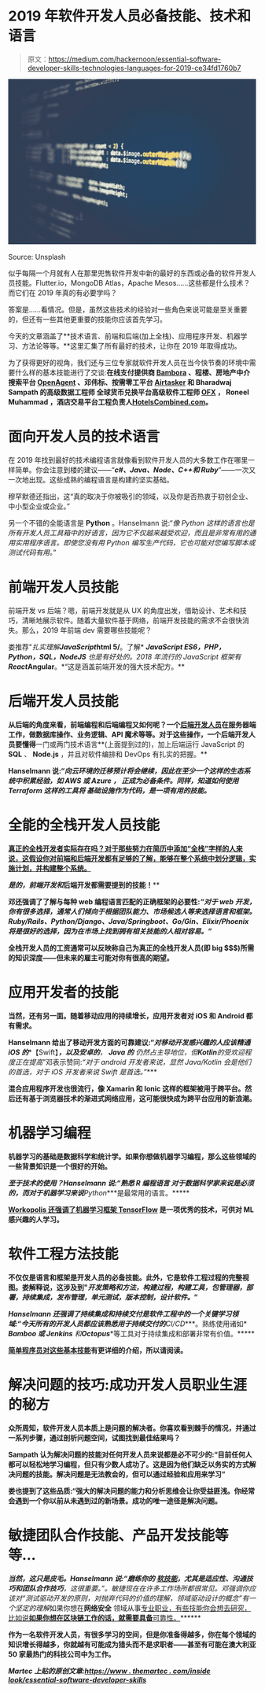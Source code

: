 # 2019 年软件开发人员必备技能、技术和语言

> 原文：<https://medium.com/hackernoon/essential-software-developer-skills-technologies-languages-for-2019-ce34fd1760b7>

![](img/f6e979c17735131b9e5a8c82c7595cff.png)

Source: Unsplash

似乎每隔一个月就有人在那里兜售软件开发中新的最好的东西或必备的软件开发人员技能。Flutter.io，MongoDB Atlas，Apache Mesos……这些都是什么技术？而它们在 2019 年真的有必要学吗？

答案是……看情况。但是，虽然这些技术的经验对一些角色来说可能是至关重要的，但还有一些其他更重要的技能你应该首先学习。

今天的文章涵盖了**技术语言、前端和后端(加上全栈)、应用程序开发、机器学习、方法论等等。**这里汇集了所有最好的技术，让你在 2019 年取得成功。

为了获得更好的视角，我们还与三位专家就软件开发人员在当今快节奏的环境中需要什么样的基本技能进行了交谈:**在线支付提供商 [Bambora](https://www.bambora.com/en/au/?utm_source=Essential%20Software%20Developer%20Skills%2C%20Technologies%20%26%20Languages%20for%202019&utm_medium=in%20text&utm_campaign=Bambora&utm_term=Bambora) 、**程楼**、房地产中介搜索平台 [OpenAgent](https://www.openagent.com.au/?utm_source=Essential%20Software%20Developer%20Skills%2C%20Technologies%20%26%20Languages%20for%202019&utm_medium=in%20text&utm_campaign=OpenAgent&utm_term=OpenAgent) 、**邓伟标**、按需零工平台 [Airtasker](https://www.airtasker.com/?utm_source=Essential%20Software%20Developer%20Skills%2C%20Technologies%20%26%20Languages%20for%202019&utm_medium=in%20text&utm_campaign=Airtasker&utm_term=Airtasker) 和 **Bharadwaj Sampath 的高级数据工程师 全球货币兑换平台高级软件工程师 [OFX](https://www.ofx.com/en-au/?utm_source=Essential%20Software%20Developer%20Skills%2C%20Technologies%20%26%20Languages%20for%202019&utm_medium=in%20text&utm_campaign=OFX&utm_term=OFX) ， **Roneel Muhammad** ，酒店交易平台工程负责人[HotelsCombined.com](https://www.hotelscombined.com/?utm_source=Essential%20Software%20Developer%20Skills%2C%20Technologies%20%26%20Languages%20for%202019&utm_medium=in%20text&utm_campaign=hotelscombined.com&utm_term=hotelscombined.com)。****

# 面向开发人员的技术语言

在 2019 年找到最好的技术编程语言就像看到软件开发人员的大多数工作在哪里一样简单。你会注意到楼的建议——“***c#、Java、Node、C++和 Ruby***”——一次又一次地出现。这些成熟的编程语言是构建的坚实基础。

穆罕默德还指出，这“真的取决于你被吸引的领域，以及你是否热衷于初创企业、中小型企业或企业。”

另一个不错的全能语言是 **Python** 。Hanselmann 说:“*像 Python 这样的语言也是所有开发人员工具箱中的好语言，因为它不仅越来越受欢迎，而且是非常有用的通用实用程序语言。即使您没有用 Python 编写生产代码，它也可能对您编写脚本或测试代码有用。*”

# 前端开发人员技能

前端开发 vs 后端？嗯，前端开发就是从 UX 的角度出发，借助设计、艺术和技巧，清晰地展示软件。随着大量软件基于网络，前端开发技能的需求不会很快消失。那么，2019 年前端 dev 需要哪些技能呢？

娄推荐"*扎实理解****JavaScript*******html 5/****。了解* ***JavaScript ES6，PHP，Python，SQL，NodeJS*** *也是有好处的。2018 年流行的 JavaScript 框架有****React*******Angular****。*“这是涵盖前端开发的强大技术配方。**

# **后端开发人员技能**

**从后端的角度来看，前端编程和后端编程又如何呢？一个[后端开发人员](https://www.themartec.com/insidelook/front-end-back-end-full-stack-developer)在服务器端工作，做数据库操作、业务逻辑、API 魔术等等。对于这些操作，一个后端开发人员要懂得**一门或两门技术语言**(上面提到过的)，加上后端运行 JavaScript 的 **SQL** 、 **Node.js** ，并且对软件编排和 DevOps 有扎实的把握。**

**Hanselmann 说:“*向云环境的迁移预计将会继续，因此在至少一个这样的生态系统中积累经验，如* ***AWS 或 Azure*** *，* *正成为必备条件。同样，知道如何使用 Terraform* *这样的工具将* ***基础设施作为代码，是一项有用的技能。*****

# **全能的全栈开发人员技能**

**[真正的全栈开发者实际存在吗？对于那些努力在简历中添加“全栈”字样的人来说，这假设你对前端和后端开发都有足够的了解，能够在整个系统中划分逻辑，实施计划，并构建整个系统。](https://www.themartec.com/insidelook/full-stack-developer-myth)**

****是的，前端开发*和*后端开发都需要提到的技能！****

**邓还强调了了解与每种 web 编程语言匹配的正确框架的必要性:*“对于 web 开发，你有很多选择，通常人们倾向于根据团队能力、市场候选人等来选择语言和框架。Ruby/Rails、Python/Django、Java/Springboot、Go/Gin、Elixir/Phoenix 将是很好的选择，因为在市场上找到拥有相关技能的人相对容易。”***

**全栈开发人员的工资通常可以反映称自己为真正的全栈开发人员(即 big $$$)所需的知识深度——但未来的雇主可能对你有很高的期望。**

# **应用开发者的技能**

**当然，还有另一面。随着移动应用的持续增长，应用开发者对 iOS 和 Android 都有需求。**

**Hanselmann 给出了移动开发方面的可靠建议:“*对移动开发感兴趣的人应该精通 iOS 的****【Swift】****，以及安卓的***，* ***Java 的*** *仍然占主导地位，但****Kotlin****的受欢迎程度正在提高*”邓表示赞同:*“对于 android 开发者来说，显然 Java/Kotlin 会是他们的首选，对于 iOS 开发者来说 Swift 是首选。”****

**混合应用程序开发也很流行，像 Xamarin 和 Ionic 这样的框架被用于跨平台。然后还有基于浏览器技术的[](https://developers.google.com/web/progressive-web-apps/)**渐进式网络应用，这可能很快成为跨平台应用的新浪潮。****

# ****机器学习编程****

****机器学习的基础是数据科学和统计学。如果你想做机器学习编程，那么这些领域的一些背景知识是一个很好的开始。****

****至于技术的使用？Hanselmann 说:“*熟悉* ***R 编程语言*** *对于数据科学家来说是必须的，而对于机器学习来说****Python****是最常用的语言。*****

****[Workopolis 还强调了机器学习框架 **TensorFlow**](https://careers.workopolis.com/advice/the-5-it-skills-that-will-get-you-hired-in-2018/) 是一项优秀的技术，可供对 ML 感兴趣的人学习。****

# ****软件工程方法技能****

****不仅仅是语言和框架是开发人员的必备技能。此外，它是软件工程过程的完整视图。娄解释说，这涉及到"*开发策略和方法，构建过程，构建工具，包管理器，部署，持续集成，发布管理，单元测试，版本控制，设计软件。*”****

****Hanselmann 还强调了持续集成和持续交付是软件工程中的一个关键学习领域:“*今天所有的开发人员都应该熟悉用于持续交付的****CI/CD****。熟练使用诸如* ***Bamboo 或 Jenkins*** *和****Octopus****等工具对于持续集成和部署非常有价值。*****

****[简单程序员对这些基本技能](https://simpleprogrammer.com/technical-skills-software-developer/)有更详细的介绍，所以请阅读。****

# ****解决问题的技巧:成功开发人员职业生涯的秘方****

****众所周知，软件开发人员本质上是问题的解决者。你喜欢看到棘手的情况，并通过一系列步骤，通过剖析问题空间，试图找到最佳结果吗？****

****Sampath 认为解决问题的技能对任何开发人员来说都是必不可少的:“目前任何人都可以轻松地学习编程，但只有少数人成功了。这是因为他们缺乏以务实的方式解决问题的技能。解决问题是无法教会的，但可以通过经验和应用来学习”****

****娄也提到了这些品质:“强大的解决问题的能力和分析思维会让你受益匪浅。你经常会遇到一个你以前从未遇到过的新场景。成功的唯一途径是解决问题。****

# ****敏捷团队合作技能、产品开发技能等等…****

****当然，这只是皮毛。Hanselmann 说:“磨练你的 [**软技能**](https://www.themartec.com/insidelook/why-soft-skills-will-be-the-key-to-success-in-tech)**，尤其是**适应性、沟通技巧和团队合作技巧**，这很重要。”。敏捷现在在许多工作场所都很常见。邓强调你应该对*“测试驱动开发的原则，对抛弃代码的价值的理解，领域驱动设计的概念”有一个坚定的理解*如果你想在**网络安全** 领域从事[专业职业，有些技能你会想去研究，比如说**如果你想在区块链工作的话，就需要具备**可靠性。](https://www.themartec.com/insidelook/cyber-security-skills-in-high-demand)******

******作为一名软件开发人员，有很多学习的空间，但是你准备得越多，你在每个领域的知识增长得越多，你就越有可能成为猎头而不是求职者——甚至有可能在澳大利亚 50 家最热门的科技公司中为工作。******

*******Martec 上贴的原创文章:*[*https://www . themartec . com/inside look/essential-software-developer-skills*](https://www.themartec.com/insidelook/essential-software-developer-skills)******